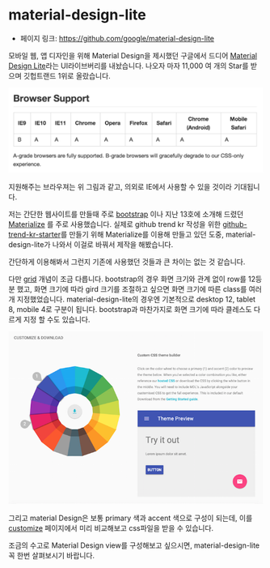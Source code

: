 # material-design-lite

- 페이지 링크: https://github.com/google/material-design-lite

모바일 웹, 앱 디자인을 위해 Material Design을 제시했던 구글에서 드디어  [Material Design Lite](http://www.getmdl.io/)라는 UI라이브버리를 내놨습니다.
나오자 마자 11,000 여 개의 Star를 받으며 깃헙트랜드 1위로 올랐습니다.  

![이미지](../img/019-01-01.png)

지원해주는 브라우져는 위 그림과 같고, 의외로 IE에서 사용할 수 있을 것이라 기대됩니다.

저는 간단한 웹사이트를 만들때 주로 [bootstrap](http://getbootstrap.com/) 이나 지난 13호에 소개해 드렸던 [Materialize](http://materializecss.com/) 를 주로 사용했습니다. 실제로 github trend kr 작성을 위한  [github-trend-kr-starter](http://teamsego.github.io/github-trend-kr-starter/)를 만들기 위해 Materialize를 이용해 만들고 있던 도중, material-design-lite가 나와서 이걸로 바꿔서 제작을 해봤습니다.

간단하게 이용해봐서 그런지 기존에 사용했던 것들과 큰 차이는 없는 것 같습니다.

다만 [grid](http://www.getmdl.io/components/index.html#layout-section/grid) 개념이 조금 다릅니다.
bootstrap의 경우 화면 크기와 관계 없이 row를 12등분 했고, 화면 크기에 따라 gird 크기를 조절하고 싶으면 화면 크기에 따른 class를 여러 개 지정했었습니다.
material-design-lite의 경우엔 기본적으로 desktop 12, tablet 8, mobile 4로 구분이 됩니다. bootstrap과 마찬가지로 화면 크기에 따라 클레스도 다르게 지정 할 수도 있습니다.

![이미지](../img/019-01-02.png)

그리고 material Design은 보통 primary 색과 accent 색으로 구성이 되는데, 이를 [customize](http://www.getmdl.io/customize/index.html) 페이지에서 미리 비교해보고 css파일을 받을 수 있습니다.

조금의 수고로 Material Design view를 구성해보고 싶으시면, material-design-lite 꼭 한번 살펴보시기 바랍니다.
